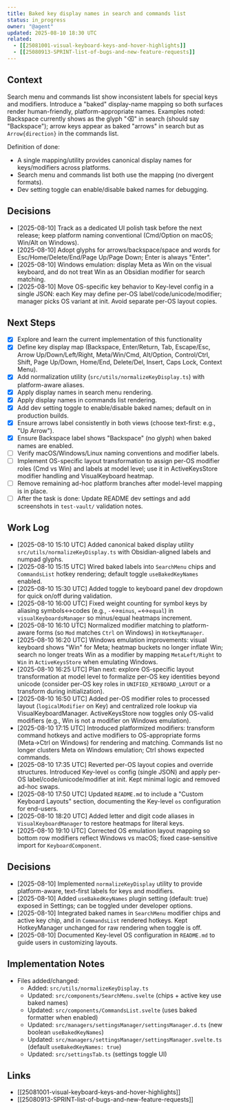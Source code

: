 ```yaml
---
title: Baked key display names in search and commands list
status: in_progress
owner: "@agent"
updated: 2025-08-10 18:30 UTC
related:
  - [[25081001-visual-keyboard-keys-and-hover-highlights]]
  - [[25080913-SPRINT-list-of-bugs-and-new-feature-requests]]
---
```


## Context
Search menu and commands list show inconsistent labels for special keys and modifiers. Introduce a "baked" display-name mapping so both surfaces render human-friendly, platform-appropriate names. Examples noted: Backspace currently shows as the glyph "⌫" in search (should say "Backspace"); arrow keys appear as baked "arrows" in search but as `Arrow{direction}` in the commands list.

Definition of done:
- A single mapping/utility provides canonical display names for keys/modifiers across platforms.
- Search menu and commands list both use the mapping (no divergent formats).
- Dev setting toggle can enable/disable baked names for debugging.

## Decisions
- [2025-08-10] Track as a dedicated UI polish task before the next release; keep platform naming conventional (Cmd/Option on macOS; Win/Alt on Windows).
- [2025-08-10] Adopt glyphs for arrows/backspace/space and words for Esc/Home/Delete/End/Page Up/Page Down; Enter is always "Enter".
- [2025-08-10] Windows emulation: display Meta as Win on the visual keyboard, and do not treat Win as an Obsidian modifier for search matching.
- [2025-08-10] Move OS-specific key behavior to Key-level config in a single JSON: each Key may define per-OS label/code/unicode/modifier; manager picks OS variant at init. Avoid separate per-OS layout copies.

## Next Steps
- [x] Explore and learn the current implementation of this functionality
- [x] Define key display map (Backspace, Enter/Return, Tab, Escape/Esc, Arrow Up/Down/Left/Right, Meta/Win/Cmd, Alt/Option, Control/Ctrl, Shift, Page Up/Down, Home/End, Delete/Del, Insert, Caps Lock, Context Menu).
- [x] Add normalization utility (`src/utils/normalizeKeyDisplay.ts`) with platform-aware aliases.
- [x] Apply display names in search menu rendering.
- [x] Apply display names in commands list rendering.
- [x] Add dev setting toggle to enable/disable baked names; default on in production builds.
- [x] Ensure arrows label consistently in both views (choose text-first: e.g., "Up Arrow").
- [x] Ensure Backspace label shows "Backspace" (no glyph) when baked names are enabled.
- [ ] Verify macOS/Windows/Linux naming conventions and modifier labels.
- [ ] Implement OS-specific layout transformation to assign per-OS modifier roles (Cmd vs Win) and labels at model level; use it in ActiveKeysStore modifier handling and VisualKeyboard heatmap.
- [ ] Remove remaining ad-hoc platform branches after model-level mapping is in place.
- [ ] After the task is done: Update README dev settings and add screenshots in `test-vault/` validation notes.

## Work Log
- [2025-08-10 15:10 UTC] Added canonical baked display utility `src/utils/normalizeKeyDisplay.ts` with Obsidian-aligned labels and numpad glyphs.
- [2025-08-10 15:15 UTC] Wired baked labels into `SearchMenu` chips and `CommandsList` hotkey rendering; default toggle `useBakedKeyNames` enabled.
- [2025-08-10 15:30 UTC] Added toggle to keyboard panel dev dropdown for quick on/off during validation.
- [2025-08-10 16:00 UTC] Fixed weight counting for symbol keys by aliasing symbols↔codes (e.g., `-`↔`minus`, `=`↔`equal`) in `visualKeyboardsManager` so minus/equal heatmaps increment.
- [2025-08-10 16:10 UTC] Normalized modifier matching to platform-aware forms (so `Mod` matches `Ctrl` on Windows) in `HotkeyManager`.
- [2025-08-10 16:20 UTC] Windows emulation improvements: visual keyboard shows "Win" for Meta; heatmap buckets no longer inflate Win; search no longer treats Win as a modifier by mapping `MetaLeft/Right` to `Win` in `ActiveKeysStore` when emulating Windows.
- [2025-08-10 16:25 UTC] Plan next: explore OS-specific layout transformation at model level to formalize per-OS key identities beyond unicode (consider per-OS key roles in `UNIFIED_KEYBOARD_LAYOUT` or a transform during initialization).
- [2025-08-10 16:50 UTC] Added per-OS modifier roles to processed layout (`logicalModifier` on Key) and centralized role lookup via VisualKeyboardManager. ActiveKeysStore now toggles only OS-valid modifiers (e.g., Win is not a modifier on Windows emulation).
- [2025-08-10 17:15 UTC] Introduced platformized modifiers: transform command hotkeys and active modifiers to OS-appropriate forms (Meta→Ctrl on Windows) for rendering and matching. Commands list no longer clusters Meta on Windows emulation; Ctrl shows expected commands.
- [2025-08-10 17:35 UTC] Reverted per-OS layout copies and override structures. Introduced Key-level `os` config (single JSON) and apply per-OS label/code/unicode/modifier at init. Kept minimal logic and removed ad-hoc swaps.
- [2025-08-10 17:50 UTC] Updated `README.md` to include a "Custom Keyboard Layouts" section, documenting the Key-level `os` configuration for end-users.
- [2025-08-10 18:20 UTC] Added letter and digit code aliases in `VisualKeyboardManager` to restore heatmaps for literal keys.
- [2025-08-10 19:10 UTC] Corrected OS emulation layout mapping so bottom row modifiers reflect Windows vs macOS; fixed case-sensitive import for `KeyboardComponent`.

## Decisions
- [2025-08-10] Implemented `normalizeKeyDisplay` utility to provide platform-aware, text-first labels for keys and modifiers.
- [2025-08-10] Added `useBakedKeyNames` plugin setting (default: true) exposed in Settings; can be toggled under developer options.
- [2025-08-10] Integrated baked names in `SearchMenu` modifier chips and active key chip, and in `CommandsList` rendered hotkeys. Kept HotkeyManager unchanged for raw rendering when toggle is off.
- [2025-08-10] Documented Key-level OS configuration in `README.md` to guide users in customizing layouts.

## Implementation Notes
- Files added/changed:
  - Added: `src/utils/normalizeKeyDisplay.ts`
  - Updated: `src/components/SearchMenu.svelte` (chips + active key use baked names)
  - Updated: `src/components/CommandsList.svelte` (uses baked formatter when enabled)
  - Updated: `src/managers/settingsManager/settingsManager.d.ts` (new boolean `useBakedKeyNames`)
  - Updated: `src/managers/settingsManager/settingsManager.svelte.ts` (default `useBakedKeyNames: true`)
  - Updated: `src/settingsTab.ts` (settings toggle UI)


## Links
- [[25081001-visual-keyboard-keys-and-hover-highlights]]
- [[25080913-SPRINT-list-of-bugs-and-new-feature-requests]]
